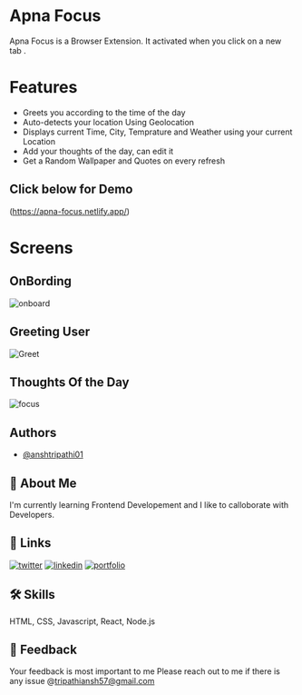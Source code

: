 # Apna Focus
Apna Focus is a Browser Extension. It activated when you click on a new tab .

# Features
- Greets you according to the time of the day
- Auto-detects your location Using Geolocation
- Displays current Time, City, Temprature and Weather using your current Location
- Add your thoughts of the day, can edit it
- Get a Random Wallpaper and Quotes on every refresh

## Click below for Demo

(https://apna-focus.netlify.app/)
# Screens
## OnBording
![onboard](https://user-images.githubusercontent.com/46096778/163692617-1af2eb46-28a8-43b6-bfae-31cba960ac6e.jpg)
## Greeting User
![Greet](https://user-images.githubusercontent.com/46096778/163692636-6b25c640-b653-4b7a-925a-730867ad0154.PNG)

## Thoughts Of the Day
![focus](https://user-images.githubusercontent.com/46096778/163692657-f6f25f91-196c-4c37-bdd4-8bc446053491.PNG)


## Authors
- [@anshtripathi01](https://www.github.com/anshtripathi01)

## 🚀 About Me
I'm currently learning Frontend Developement and I like to calloborate with Developers.


## 🔗 Links
[![twitter](https://img.shields.io/badge/twitter-1DA1F2?style=for-the-badge&logo=twitter&logoColor=white)](https://twitter.com/ansh_tripathi01)
[![linkedin](https://img.shields.io/badge/linkedin-0A66C2?style=for-the-badge&logo=linkedin&logoColor=white)](https://www.linkedin.com/in/anshtripathi01/)
[![portfolio](https://img.shields.io/badge/my_portfolio-ff6347?style=for-the-badge&logo=ko-fi&logoColor=white)](https://anshtripathi-portfolio.netlify.app/)


## 🛠 Skills
HTML, CSS, Javascript, React, Node.js

## 📝 Feedback
Your feedback is most important to me Please reach out to me if there is any issue @tripathiansh57@gmail.com
